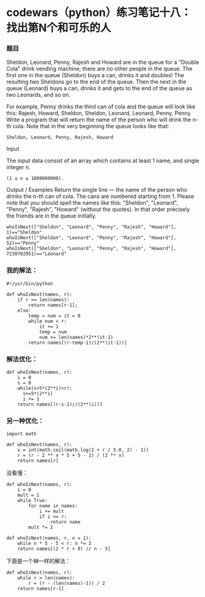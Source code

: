 # codewars（python）练习笔记十八：找出第N个和可乐的人
### 题目
Sheldon, Leonard, Penny, Rajesh and Howard are in the queue for a "Double Cola" drink vending machine; there are no other people in the queue. The first one in the queue (Sheldon) buys a can, drinks it and doubles! The resulting two Sheldons go to the end of the queue. Then the next in the queue (Leonard) buys a can, drinks it and gets to the end of the queue as two Leonards, and so on. 

For example, Penny drinks the third can of cola and the queue will look like this:
Rajesh, Howard, Sheldon, Sheldon, Leonard, Leonard, Penny, Penny
Write a program that will return the name of the person who will drink the n-th cola.
Note that in the very beginning the queue looks like that:

```
Sheldon, Leonard, Penny, Rajesh, Howard
```

Input

The input data consist of an array which contains at least 1 name, and single integer n.
```
(1 ≤ n ≤ 1000000000).
```
Output / Examples Return the single line — the name of the person who drinks the n-th can of cola. The cans are numbered starting from 1. Please note that you should spell the names like this: "Sheldon", "Leonard", "Penny", "Rajesh", "Howard" (without the quotes). In that order precisely the friends are in the queue initially. 

```
whoIsNext(["Sheldon", "Leonard", "Penny", "Rajesh", "Howard"], 1)=="Sheldon"
whoIsNext(["Sheldon", "Leonard", "Penny", "Rajesh", "Howard"], 52)=="Penny"
whoIsNext(["Sheldon", "Leonard", "Penny", "Rajesh", "Howard"], 7230702951)=="Leonard"
```


### 我的解法：
```
#!/usr/bin/python

def whoIsNext(names, r):
    if r <= len(names):
        return names[r-1];
    else:
        temp = num = it = 0
        while num < r:
            it += 1
            temp = num
            num += len(names)*2**(it-1)
        return names[(r-temp-1)/(2**(it-1))]
```

### 解法优化：
```
def whoIsNext(names, r):
    i = 0
    s = 0
    while(s+5*(2**i)<r):
      s+=5*(2**i)
      i += 1
    return names[(r-s-1)//(2**(i))]

```
### 另一种优化：
```
import math

def whoIsNext(names, r):
    x = int(math.ceil(math.log(1 + r / 5.0, 2) - 1))
    r = (r - 2 ** x * 5 + 5 - 1) / (2 ** x)
    return names[r]
```

没看懂：
```
def whoIsNext(names, r):
    i = 0
    mult = 1
    while True:
        for name in names:
            i += mult
            if i >= r:
                return name
        mult *= 2

```

```
def whoIsNext(names, r, n = 1):
    while n * 5 - 5 < r: n *= 2
    return names[(2 * r + 8) // n - 5]
```

下面是一个神一样的解法：
```
def whoIsNext(names, r):
    while r > len(names):
        r = (r - (len(names)-1)) / 2
    return names[r-1]
```



